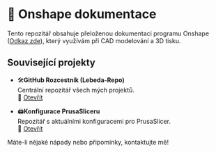 # 📖 Onshape dokumentace

Tento repozitář obsahuje přeloženou dokumentaci programu Onshape ([Odkaz zde](https://www.onshape.com/en/)), který využívám při CAD modelování a 3D tisku.

## Související projekty

- 🛠️**GitHub Rozcestník (Lebeda-Repo)**  
  Centrální repozitář všech mých projektů.  
  🔗 [Otevřít](https://github.com/lebeda17/Lebeda-Repo)

- 🖨️**Konfigurace PrusaSliceru**  
  Repozitář s aktuálními konfiguracemi pro PrusaSlicer.  
  🔗 [Otevřít](https://github.com/lebeda17/Konfigurace-Prusasliceru/releases)

Máte-li nějaké nápady nebo připomínky, kontaktujte mě!
